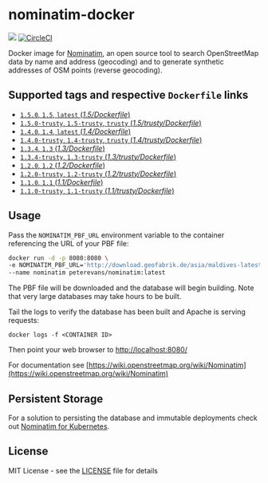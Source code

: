 # nominatim-docker
[![](https://images.microbadger.com/badges/image/peterevans/nominatim.svg)](https://microbadger.com/images/peterevans/nominatim)
[![CircleCI](https://circleci.com/gh/peter-evans/nominatim-docker/tree/master.svg?style=svg)](https://circleci.com/gh/peter-evans/nominatim-docker/tree/master)

Docker image for [Nominatim](https://github.com/openstreetmap/Nominatim), an open source tool to search OpenStreetMap data by name and address (geocoding) and to generate synthetic addresses of OSM points (reverse geocoding).

## Supported tags and respective `Dockerfile` links

- [`1.5.0`, `1.5`, `latest`  (*1.5/Dockerfile*)](https://github.com/peter-evans/nominatim-docker/tree/v1.5.0)
- [`1.5.0-trusty`, `1.5-trusty`, `trusty`  (*1.5/trusty/Dockerfile*)](https://github.com/peter-evans/nominatim-docker/tree/v1.5.0/trusty)
- [`1.4.0`, `1.4`, `latest`  (*1.4/Dockerfile*)](https://github.com/peter-evans/nominatim-docker/tree/v1.4.0)
- [`1.4.0-trusty`, `1.4-trusty`, `trusty`  (*1.4/trusty/Dockerfile*)](https://github.com/peter-evans/nominatim-docker/tree/v1.4.0/trusty)
- [`1.3.4`, `1.3` (*1.3/Dockerfile*)](https://github.com/peter-evans/nominatim-docker/tree/v1.3.4)
- [`1.3.4-trusty`, `1.3-trusty` (*1.3/trusty/Dockerfile*)](https://github.com/peter-evans/nominatim-docker/tree/v1.3.4/trusty)
- [`1.2.0`, `1.2` (*1.2/Dockerfile*)](https://github.com/peter-evans/nominatim-docker/tree/v1.2.0)
- [`1.2.0-trusty`, `1.2-trusty` (*1.2/trusty/Dockerfile*)](https://github.com/peter-evans/nominatim-docker/tree/v1.2.0/trusty)
- [`1.1.0`, `1.1` (*1.1/Dockerfile*)](https://github.com/peter-evans/nominatim-docker/tree/v1.1.0)
- [`1.1.0-trusty`, `1.1-trusty` (*1.1/trusty/Dockerfile*)](https://github.com/peter-evans/nominatim-docker/tree/v1.1.0/trusty)

## Usage
Pass the `NOMINATIM_PBF_URL` environment variable to the container referencing the URL of your PBF file:

```bash
docker run -d -p 8080:8080 \
-e NOMINATIM_PBF_URL='http://download.geofabrik.de/asia/maldives-latest.osm.pbf' \
--name nominatim peterevans/nominatim:latest
```
The PBF file will be downloaded and the database will begin building. Note that very large databases may take hours to be built.

Tail the logs to verify the database has been built and Apache is serving requests:
```
docker logs -f <CONTAINER ID>
```
Then point your web browser to [http://localhost:8080/](http://localhost:8080/)

For documentation see [https://wiki.openstreetmap.org/wiki/Nominatim](https://wiki.openstreetmap.org/wiki/Nominatim)

## Persistent Storage
For a solution to persisting the database and immutable deployments check out [Nominatim for Kubernetes](https://github.com/peter-evans/nominatim-k8s).

## License

MIT License - see the [LICENSE](LICENSE) file for details
